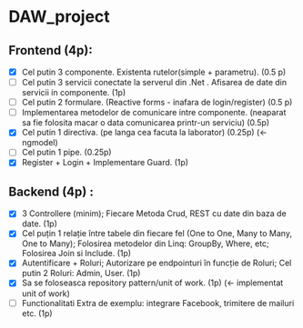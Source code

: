 # DAW_project
  
## Frontend (4p):  
- [X] Cel putin 3 componente. Existenta rutelor(simple + parametru). (0.5 p)  
- [ ] Cel putin 3 servicii conectate la serverul din .Net . Afisarea de date din servicii in componente. (1p)  
- [ ] Cel putin 2 formulare. (Reactive forms - inafara de login/register) (0.5 p)  
- [ ] Implementarea metodelor de comunicare intre componente. (neaparat sa fie folosita macar o data comunicarea printr-un serviciu) (0.5p)  
- [X] Cel putin 1 directiva. (pe langa cea facuta la laborator) (0.25p) (<-ngmodel)  
- [ ] Cel putin 1 pipe. (0.25p)  
- [X] Register + Login + Implementare Guard. (1p)   
  
## Backend (4p) :  
- [X] 3 Controllere (minim); Fiecare Metoda Crud, REST cu date din baza de date. (1p)  
- [X] Cel puțin 1 relație între tabele din fiecare fel (One to One, Many to Many, One to Many); Folosirea metodelor din Linq: GroupBy, Where, etc; Folosirea Join si Include. (1p)  
- [X] Autentificare + Roluri; Autorizare pe endpointuri în funcție de Roluri; Cel putin 2 Roluri: Admin, User. (1p)  
- [X] Sa se foloseasca repository pattern/unit of work. (1p) (<- implementat unit of work)  
- [ ] Functionalitati Extra de exemplu: integrare Facebook, trimitere de mailuri etc. (1p)  
